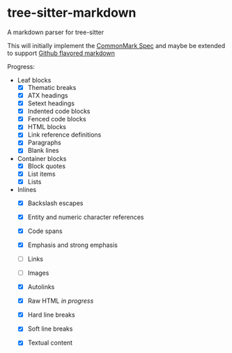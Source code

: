 # tree-sitter-markdown
A markdown parser for tree-sitter

This will initially implement the [CommonMark Spec](https://spec.commonmark.org/) and maybe be extended to support [Github flavored markdown](https://github.github.com/gfm/)

Progress:
* Leaf blocks
  * [x] Thematic breaks
  * [x] ATX headings
  * [x] Setext headings
  * [x] Indented code blocks
  * [x] Fenced code blocks
  * [x] HTML blocks 
  * [x] Link reference definitions
  * [x] Paragraphs
  * [x] Blank lines
* Container blocks
  * [x] Block quotes
  * [x] List items
  * [x] Lists
* Inlines
  * [x] Backslash escapes
  * [x] Entity and numeric character references
  * [x] Code spans
  * [x] Emphasis and strong emphasis
  * [ ] Links
  * [ ] Images
  * [x] Autolinks
  * [x] Raw HTML *in progress*
  * [x] Hard line breaks
  * [x] Soft line breaks
  * [x] Textual content

